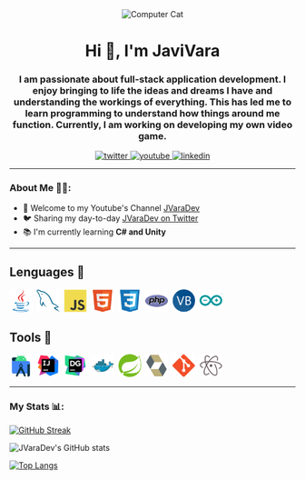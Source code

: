 <div id="header" align="center">
    <img src="https://i.giphy.com/VbnUQpnihPSIgIXuZv.webp" alt="Computer Cat" height="200"/>
    <h1 align="center">Hi 👋, I'm JaviVara</h1>
    <h3 align="center">I am passionate about full-stack application development. 
        I enjoy bringing to life the ideas and dreams I have and understanding the workings of everything. 
        This has led me to learn programming to understand how things around me function. 
        Currently, I am working on developing my own video game.</h3>
</div>

<div id="social" align="center">
    <a id="twitterIcon" href="https://x.com/jvaradev?t=foWxoyaOgrAqUdhF9e14tg&s=09">
        <img src="https://img.shields.io/twitter/url?url=https%3A%2F%2Fx.com%2Fjvaradev%3Ft%3DfoWxoyaOgrAqUdhF9e14tg%26s%3D09&style=social&logo=twitter&label=twitter&labelColor=blue&color=grey" alt="twitter">
    </a>
    <a id="youtubeIcon" href="https://www.youtube.com/channel/UCuqaTWVeYo-YIN6rwL79qLA">
        <img src="https://img.shields.io/youtube/channel/subscribers/UCuqaTWVeYo-YIN6rwL79qLA?style=social&logo=youtube" alt="youtube">
    </a>
    <a id="linkedinIcon" href="https://www.linkedin.com/in/javier-vara-selgas-3516b1278/">
        <img src="https://content.linkedin.com/content/dam/brand/site/img/logo/do/do-approved-assets.png" alt="linkedin" height="20">
    </a>
</div>

---

### About Me 👨‍💻:
- :movie_camera: Welcome to my Youtube's Channel [JVaraDev](https://www.youtube.com/channel/UCuqaTWVeYo-YIN6rwL79qLA)
- :bird: Sharing my day-to-day [JVaraDev on Twitter](https://x.com/jvaradev?t=foWxoyaOgrAqUdhF9e14tg&s=09)
- :books: I'm currently learning **C# and Unity**

---

<div id="lenguages" align="left">
    <h2>Lenguages 📔</h2>
   <img src="https://github.com/devicons/devicon/blob/master/icons/java/java-original.svg" title="Java" 
    alt="Java" width="40" height="40">&nbsp;
    <img src="https://github.com/devicons/devicon/blob/master/icons/mysql/mysql-original.svg" title="MySql" 
    alt="MySql" width="40" height="40">&nbsp;
    <img src="https://github.com/devicons/devicon/blob/master/icons/javascript/javascript-original.svg" title="JavaScript" 
    alt="JavaScript" width="40" height="40">&nbsp;
    <img src="https://github.com/devicons/devicon/blob/master/icons/html5/html5-original.svg" title="HTML5" 
    alt="HTML5" width="40" height="40">&nbsp;
    <img src="https://github.com/devicons/devicon/blob/master/icons/css3/css3-original.svg" title="CSS" 
    alt="CSS" width="40" height="40">&nbsp;
    <img src="https://github.com/devicons/devicon/blob/master/icons/php/php-original.svg" title="PHP" 
    alt="PHP" width="40" height="40">&nbsp;
    <img src="https://github.com/devicons/devicon/blob/master/icons/visualbasic/visualbasic-original.svg" title="VisualBasic" 
    alt="VisualBasic" width="40" height="40">&nbsp;
    <img src="https://github.com/devicons/devicon/blob/master/icons/arduino/arduino-original.svg" title="Arduino" 
    alt="Arduino" width="40" height="40">&nbsp;
</div>
<div id="Tools" align="left">
    <h2>Tools 🔧</h2>
    <img src="https://github.com/devicons/devicon/blob/master/icons/androidstudio/androidstudio-original.svg" title="AndroidStudio" 
    alt="Android" width="40" height="40">&nbsp;
    <img src="https://github.com/devicons/devicon/blob/master/icons/intellij/intellij-original.svg" title="Intellij" 
    alt="Intellij" width="40" height="40">&nbsp;
    <img src="https://github.com/devicons/devicon/blob/master/icons/datagrip/datagrip-original.svg" title="DataGrip" 
    alt="DataGrip" width="40" height="40">&nbsp;
    <img src="https://github.com/devicons/devicon/blob/master/icons/docker/docker-original.svg" title="Docker" 
    alt="Docker" width="40" height="40">&nbsp;
    <img src="https://github.com/devicons/devicon/blob/master/icons/spring/spring-original.svg" title="Spring" 
    alt="Spring" width="40" height="40">&nbsp;
    <img src="https://github.com/devicons/devicon/blob/master/icons/hibernate/hibernate-original.svg" title="Hibernate" 
    alt="Hibernate" width="40" height="40">&nbsp;
    <img src="https://github.com/devicons/devicon/blob/master/icons/git/git-original.svg" title="Git" 
    alt="Git" width="40" height="40">&nbsp;
    <img src="https://github.com/devicons/devicon/blob/master/icons/atom/atom-original.svg" title="Atom" 
    alt="Atom" width="40" height="40">&nbsp;
</div>

---

### My Stats :bar_chart::
[![GitHub Streak](http://github-readme-streak-stats.herokuapp.com?user=jvaradev&theme=dark&hide_border=true)](https://git.io/streak-stats)

![JVaraDev's GitHub stats](https://github-readme-stats.vercel.app/api?username=jvaradev&show_icons=true&theme=tokyonight)

[![Top Langs](https://github-readme-stats.vercel.app/api/top-langs/?username=jvaradev)](https://github.com/anuraghazra/github-readme-stats)

